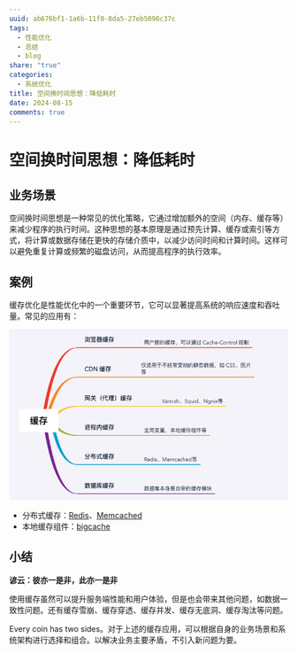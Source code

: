 ```yaml
---
uuid: ab676bf1-1a6b-11f0-8da5-27eb5096c37c
tags:
  - 性能优化
  - 总结
  - blog
share: "true"
categories:
  - 系统优化
title: 空间换时间思想：降低耗时
date: 2024-08-15
comments: true
---
```


# 空间换时间思想：降低耗时

## 业务场景

空间换时间思想是一种常见的优化策略，它通过增加额外的空间（内存、缓存等）来减少程序的执行时间。这种思想的基本原理是通过预先计算、缓存或索引等方式，将计算或数据存储在更快的存储介质中，以减少访问时间和计算时间。这样可以避免重复计算或频繁的磁盘访问，从而提高程序的执行效率。

## 案例

缓存优化是性能优化中的一个重要环节，它可以显著提高系统的响应速度和吞吐量。常见的应用有：

![](assets/images/ae3a0d2ce326760218cb5e9c490aa333_MD5.png)

- 分布式缓存：[Redis](https://github.com/redis/redis)、[Memcached](https://github.com/memcached/memcached)
- 本地缓存组件：[bigcache](https://github.com/allegro/bigcache)

## 小结

**谚云：彼亦一是非，此亦一是非**

使用缓存虽然可以提升服务端性能和用户体验，但是也会带来其他问题，如数据一致性问题。还有缓存雪崩、缓存穿透、缓存并发、缓存无底洞、缓存淘汰等问题。

Every coin has two sides。对于上述的缓存应用，可以根据自身的业务场景和系统架构进行选择和组合。以解决业务主要矛盾，不引入新问题为要。
